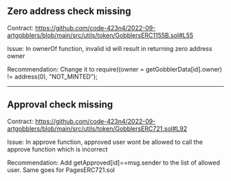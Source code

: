 ## Zero address check missing

Contract:
https://github.com/code-423n4/2022-09-artgobblers/blob/main/src/utils/token/GobblersERC1155B.sol#L55

Issue:
In ownerOf function, invalid id will result in returning zero address owner

Recommendation:
Change it to require((owner = getGobblerData[id].owner) != address(0), "NOT_MINTED");
___

## Approval check missing

Contract:
https://github.com/code-423n4/2022-09-artgobblers/blob/main/src/utils/token/GobblersERC721.sol#L92

Issue:
In approve function, approved user wont be allowed to call the approve function which is incorrect

Recommendation:
Add getApproved[id]==msg.sender to the list of allowed user. Same goes for PagesERC721.sol